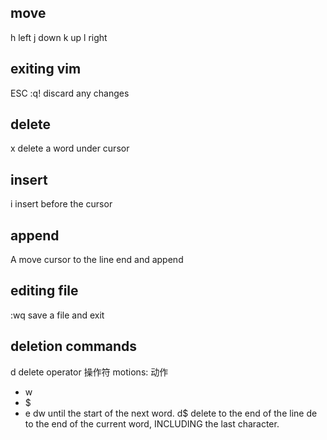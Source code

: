 ## move
h left
j down
k up
l right

## exiting vim
ESC
:q! discard any changes

## delete
x delete a word under cursor

## insert
i insert before the cursor

## append
A move cursor to the line end and append

## editing file
:wq save a file and exit

## deletion commands
d delete operator 操作符
  motions: 动作
  - w
  - $
  - e
dw until the start of the next word.
d$ delete to the end of the line
de to the end of the current word, INCLUDING the last character.